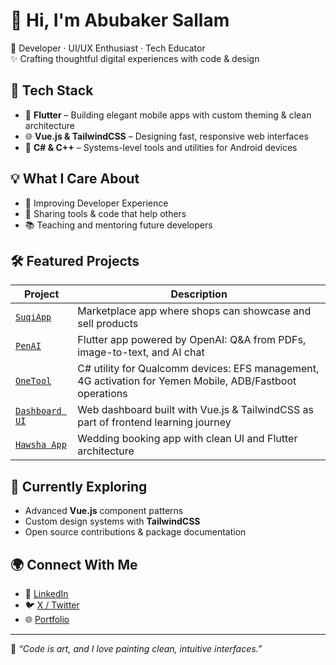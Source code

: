 # 👋 Hi, I'm Abubaker Sallam

🎯 Developer · UI/UX Enthusiast · Tech Educator  
✨ Crafting thoughtful digital experiences with code & design

## 🔧 Tech Stack
- 💙 **Flutter** – Building elegant mobile apps with custom theming & clean architecture  
- 🌐 **Vue.js & TailwindCSS** – Designing fast, responsive web interfaces  
- 🧰 **C# & C++** – Systems-level tools and utilities for Android devices  

## 💡 What I Care About
- 🧪 Improving Developer Experience  
- 🚀 Sharing tools & code that help others  
- 📚 Teaching and mentoring future developers  

## 🛠️ Featured Projects

| Project | Description |
|--------|-------------|
| [`SuqiApp`](https://github.com/AbubakerSallam/SuqiApp) | Marketplace app where shops can showcase and sell products |
| [`PenAI`](https://github.com/AbubakerSallam/penai) | Flutter app powered by OpenAI: Q&A from PDFs, image-to-text, and AI chat |
| [`OneTool`](https://github.com/AbubakerSallam/OneTool) | C# utility for Qualcomm devices: EFS management, 4G activation for Yemen Mobile, ADB/Fastboot operations |
| [`Dashboard UI`](https://github.com/AbubakerSallam/dashboard-screen-tailwindcss-vuejs-app) | Web dashboard built with Vue.js & TailwindCSS as part of frontend learning journey |
| [`Hawsha App`](https://github.com/AbubakerSallam/Hawsha-Flutter-App) | Wedding booking app with clean UI and Flutter architecture |

## 🌱 Currently Exploring
- Advanced **Vue.js** component patterns  
- Custom design systems with **TailwindCSS**  
- Open source contributions & package documentation  

## 🌍 Connect With Me
- 💼 [LinkedIn](https://www.linkedin.com/in/abubakersallam)  
- 🐦 [X / Twitter](https://x.com/Abubakersalla_m)  
- 🌐 [Portfolio](https://abubakersallam.netlify.app)

---

💬 *“Code is art, and I love painting clean, intuitive interfaces.”*
